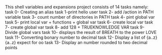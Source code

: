 This shell variables and expansions project consists of 14 tasks namely:
task 0- Creating an alias
task 1-print hello user
task 2- add /action in PATH variable
task 3- count number of directories in PATH
task 4- pint global var
task 5- print local var + functions + global var
task 6- create local var
task 7- create global var
task 8- add 128 + TRUEKNOWLEDGE VAR
task 9- Divide global vars
task 10- displays the result of BREATH to the power LOVE
task 11- Converting bonary number to decimal 
task 12- Display a list of {a..z}{a..z} expect for oo
task 13- Display an number rounded to two decimal points

